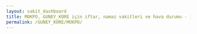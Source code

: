 ```yaml
---
layout: vakit_dashboard
title: MOKPO, GUNEY_KORE için iftar, namaz vakitleri ve hava durumu - ilçe/eyalet seç
permalink: /GUNEY_KORE/MOKPO/
---
```


<script type="text/javascript">
  var GLOBAL_COUNTRY = 'GUNEY_KORE';
  var GLOBAL_CITY = 'MOKPO';
  var GLOBAL_STATE = '';
  var lat = 72;
  var lon = 21;
</script>
